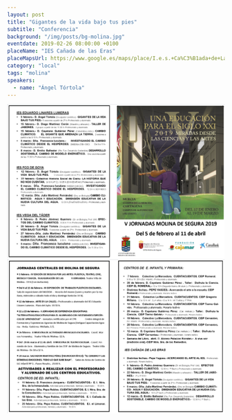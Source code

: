 ```yaml
---
layout: post
title: "Gigantes de la vida bajo tus pies"
subtitle: "Conferencia"
background: "/img/posts/bg-molina.jpg"
eventdate: 2019-02-26 08:00:00 +0100
placeName: "IES Cañada de las Eras"
placeMapsUrl: https://www.google.es/maps/place/I.e.s.+Ca%C3%B1ada+de+Las+Eras/@38.0597757,-1.2029811,17z/data=!3m1!4b1!4m5!3m4!1s0xd63874da7c086c3:0x9149f4b27ec2302e!8m2!3d38.0597757!4d-1.2007924
category: "local"
tags: "molina"
speakers:
  - name: "Ángel Tórtola"
---
```


![cartel](/img/posts/1folletomolina.png)
![cartel](/img/posts/2folletomolina.png)
